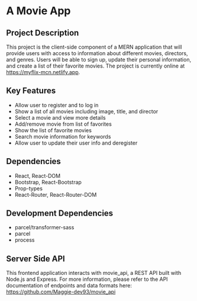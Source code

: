 # A Movie App

## Project Description
This project is the client-side component of a MERN application that will provide users with access to information about different movies, directors, and genres. Users will be able to sign up, update their personal information, and create a list of their favorite movies. The project is currently online at https://myflix-mcn.netlify.app.

## Key Features
- Allow user to register and to log in
- Show a list of all movies including image, title, and director
- Select a movie and view more details
- Add/remove movie from list of favorites
- Show the list of favorite movies
- Search movie information for keywords
- Allow user to update their user info and deregister

## Dependencies
- React, React-DOM
- Bootstrap, React-Bootstrap
- Prop-types
- React-Router, React-Router-DOM

## Development Dependencies
- parcel/transformer-sass
- parcel
- process

## Server Side API
This frontend application interacts with movie_api, a REST API built with Node.js and Express. For more information, please refer to the API documentation of endpoints and data formats here: https://github.com/Maggie-dev93/movie_api
